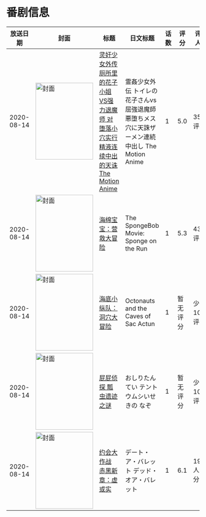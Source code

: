 # 番剧信息

|放送日期|封面|标题|日文标题|话数|评分|评分人数|
|---|---|---|---|---|---|---|
|2020-08-14|<img src="https://bangumi.tv/img/no_icon_subject.png" alt="封面" style="width:150px;height:200px;object-fit:cover;">|[灵奸少女外传 厕所里的花子小姐VS强力退魔师 对堕落小穴实行精液连续中出的天诛 The Motion Anime](https://bangumi.tv/subject/315998)|霊姦少女外伝 トイレの花子さんvs屈強退魔師 悪堕ちメス穴に天誅ザーメン連続中出し The Motion Anime|1|5.0|35人评分|
|2020-08-14|<img src="https://lain.bgm.tv/pic/cover/c/fc/f6/319664_cxycQ.jpg" alt="封面" style="width:150px;height:200px;object-fit:cover;">|[海绵宝宝：营救大冒险](https://bangumi.tv/subject/319664)|The SpongeBob Movie: Sponge on the Run|1|5.3|43人评分|
|2020-08-14|<img src="https://lain.bgm.tv/pic/cover/c/d2/14/390766_sr97e.jpg" alt="封面" style="width:150px;height:200px;object-fit:cover;">|[海底小纵队：洞穴大冒险](https://bangumi.tv/subject/390766)|Octonauts and the Caves of Sac Actun|1|暂无评分|少于10人评分|
|2020-08-14|<img src="https://lain.bgm.tv/pic/cover/c/25/e1/341389_sK0pS.jpg" alt="封面" style="width:150px;height:200px;object-fit:cover;">|[屁屁侦探 瓢虫遗迹之谜](https://bangumi.tv/subject/341389)|おしりたんてい テントウムシいせきの なぞ|1|暂无评分|少于10人评分|
|2020-08-14|<img src="https://lain.bgm.tv/pic/cover/c/b6/8f/291171_PA7pA.jpg" alt="封面" style="width:150px;height:200px;object-fit:cover;">|[约会大作战 赤黑新章：虚或实](https://bangumi.tv/subject/291171)|デート・ア・バレット デッド・オア・バレット|1|6.1|1932人评分|
